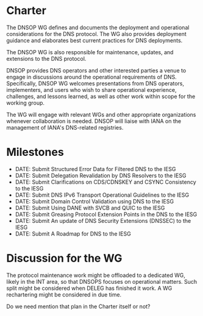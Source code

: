 # Charter

The DNSOP WG defines and documents the deployment and operational considerations for the DNS protocol. The WG also provides deployment guidance and elaborates best current practices for DNS deployments.

The DNSOP WG is also responsible for maintenance, updates, and extensions to the DNS protocol.

DNSOP provides DNS operators and other interested parties a venue to engage in discussions around the operational requirements of DNS. Specifically, DNSOP WG welcomes presentations from DNS operators, implementers, and users who wish to share operational experience, challenges, and lessons learned, as well as other work within scope for the working group.

The WG will engage with relevant WGs and other appropriate organizations whenever collaboration is needed. DNSOP will liaise with IANA on the management of IANA's DNS-related registries.

# Milestones 

* DATE: Submit Structured Error Data for Filtered DNS to the IESG
* DATE: Submit Delegation Revalidation by DNS Resolvers to the IESG
* DATE: Submit Clarifications on CDS/CDNSKEY and CSYNC Consistency to the IESG
* DATE: Submit DNS IPv6 Transport Operational Guidelines to the IESG
* DATE: Submit Domain Control Validation using DNS to the IESG
* DATE: Submit Using DANE with SVCB and QUIC to the IESG
* DATE: Submit Greasing Protocol Extension Points in the DNS to the IESG
* DATE: Submit An update of DNS Security Extensions (DNSSEC) to the IESG
* DATE: Submit A Roadmap for DNS to the IESG 


# Discussion for the WG

The protocol maintenance work might be offloaded to a dedicated WG, likely in the INT area, so that DNSOPS focuses on operational matters. Such split might be considered when DELEG has finished it work. A WG rechartering might be considered in due time.

Do we need mention that plan in the Charter itself or not?
